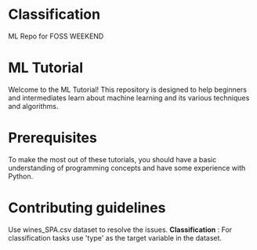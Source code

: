 # Classification
ML Repo for FOSS WEEKEND

# ML Tutorial
Welcome to the ML Tutorial! This repository is designed to help beginners and intermediates learn about machine learning and its various techniques and algorithms.


# Prerequisites
To make the most out of these tutorials, you should have a basic understanding of programming concepts and have some experience with Python.


# Contributing guidelines
Use wines_SPA.csv dataset to resolve the issues.
**Classification** : For classification tasks use 'type' as the target variable in the dataset.

